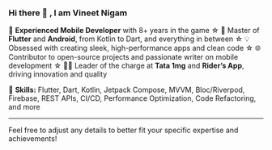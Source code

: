 ### Hi there 👋 , I am Vineet Nigam 
🚀 **Experienced Mobile Developer** with 8+ years in the game ☆ 📱 Master of **Flutter** and **Android**, from Kotlin to Dart, and everything in between ☆ 💡 Obsessed with creating sleek, high-performance apps and clean code ☆ 🌐 Contributor to open-source projects and passionate writer on mobile development ☆ 👨‍💻 Leader of the charge at **Tata 1mg** and **Rider’s App**, driving innovation and quality

🔧 **Skills:** Flutter, Dart, Kotlin, Jetpack Compose, MVVM, Bloc/Riverpod, Firebase, REST APIs, CI/CD, Performance Optimization, Code Refactoring, and more

---

Feel free to adjust any details to better fit your specific expertise and achievements!
